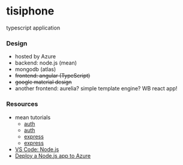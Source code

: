 # tisiphone
typescript application

### Design
* hosted by Azure
* backend: node.js (mean)
* mongodb (atlas)
* ~~frontend: angular (TypeScript)~~
* ~~google material design~~
* another frontend: aurelia? simple template engine? WB react app!

### Resources
* mean tutorials
    * [auth](https://www.digitalocean.com/community/tutorials/api-authentication-with-json-web-tokensjwt-and-passport)
    * [auth](https://www.digitalocean.com/community/tutorials/easy-node-authentication-setup-and-local)
    * [express](https://developer.mozilla.org/en-US/docs/Learn/Server-side/Express_Nodejs/mongoose)
    * [express](https://auth0.com/blog/create-a-simple-and-secure-node-express-app/)
* [VS Code: Node.js](https://code.visualstudio.com/docs/nodejs/working-with-javascript) 
* [Deploy a Node.js app to Azure](https://learn.microsoft.com/en-us/azure/app-service/tutorial-nodejs-mongodb-app)
